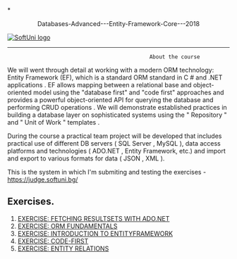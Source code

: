 *<p align="center">Databases-Advanced---Entity-Framework-Core---2018<p>
<a href="https://softuni.bg/trainings/1972/databases-advanced-entity-framework-june-2018">  ![SoftUni logo][logo] <a/>

[logo]: http://innovationstarterbox.bg/wp-content/uploads/2016/05/Softuni_logo_trasparent.png "Logo Title Text 2"

---

                                                 About the course

We will went through  detail at working with a modern ORM technology: Entity Framework (EF), which is a standard ORM standard in C # and .NET applications . EF allows mapping between a relational base and object-oriented model using the "database first" and "code first" approaches and provides a powerful object-oriented API for querying the database and performing CRUD operations . We will demonstrate established practices in building a database layer on sophisticated systems using the " Repository " and " Unit of Work " templates .

During the course a practical team project will be developed that includes practical use of different DB servers ( SQL Server , MySQL ), data access platforms and technologies ( ADO.NET , Entity Framework, etc.) and import and export to various formats for data ( JSON , XML ).

This is the system in which I'm submiting and testing the exercises - https://judge.softuni.bg/


## Exercises.
1. <a href="https://github.com/Jordan3900/Databases-Advanced---Entity-Framework-Core/tree/master/EXERCISE%20FETCHING%20RESULTSETS%20WITH%20ADO.NET"> EXERCISE: FETCHING RESULTSETS WITH ADO.NET</a> 
2. <a href="https://github.com/Jordan3900/Databases-Advanced---Entity-Framework-Core/tree/master/MiniORM"> EXERCISE: ORM FUNDAMENTALS</a> 
3. <a href="https://github.com/Jordan3900/Databases-Advanced---Entity-Framework-Core/tree/master/EF_Core_Introduction"> EXERCISE: INTRODUCTION TO ENTITYFRAMEWORK</a> 
4. <a href="https://github.com/Jordan3900/Databases-Advanced---Entity-Framework-Core/tree/master/CodeFirstModel"> EXERCISE: CODE-FIRST</a> 
5. <a href="https://github.com/Jordan3900/Databases-Advanced---Entity-Framework-Core/tree/master/EntityRelations"> EXERCISE: ENTITY RELATIONS</a> 
